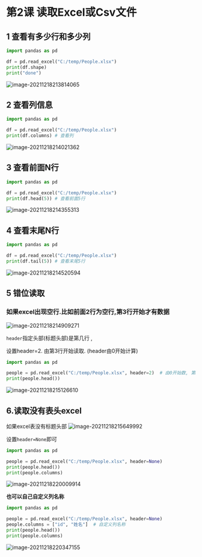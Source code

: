 # 第2课 读取Excel或Csv文件

## 1 查看有多少行和多少列

```python
import pandas as pd

df = pd.read_excel("C:/temp/People.xlsx")
print(df.shape)
print("done")
```

![image-20211218213814065](https://markdown-1301532546.cos.ap-guangzhou.myqcloud.com/markdown/20211218223639.png)

## 2 查看列信息

```python
import pandas as pd

df = pd.read_excel("C:/temp/People.xlsx")
print(df.columns) # 查看列
```


![image-20211218214021362](https://markdown-1301532546.cos.ap-guangzhou.myqcloud.com/markdown/20211218223642.png)



## 3 查看前面N行

```python
import pandas as pd

df = pd.read_excel("C:/temp/People.xlsx")
print(df.head(5)) # 查看前面5行
```



![image-20211218214355313](https://markdown-1301532546.cos.ap-guangzhou.myqcloud.com/markdown/20211218223644.png)



## 4 查看末尾N行

```python
import pandas as pd

df = pd.read_excel("C:/temp/People.xlsx")
print(df.tail(5)) # 查看末尾5行
```

![image-20211218214520594](https://markdown-1301532546.cos.ap-guangzhou.myqcloud.com/markdown/20211218223646.png)



## 5 错位读取

### 如果excel出现空行.比如前面2行为空行,第3行开始才有数据

![image-20211218214909271](https://markdown-1301532546.cos.ap-guangzhou.myqcloud.com/markdown/20211218223648.png)

 `header`指定头部(标题头部)是第几行 , 

设置header=2. 由第3行开始读取. (header由0开始计算)

```python
import pandas as pd

people = pd.read_excel("C:/temp/People.xlsx", header=2)  # 由0开始数, 第3行为2.
print(people.head())
```

![image-20211218215126610](https://markdown-1301532546.cos.ap-guangzhou.myqcloud.com/markdown/20211218223650.png)



## 6.读取没有表头excel
如果excel表没有标题头部
![image-20211218215649992](https://markdown-1301532546.cos.ap-guangzhou.myqcloud.com/markdown/20211218223652.png)

设置`header=None`即可

```python
import pandas as pd

people = pd.read_excel("C:/temp/People.xlsx", header=None)  
print(people.head())
print(people.columns)
```

![image-20211218220009914](https://markdown-1301532546.cos.ap-guangzhou.myqcloud.com/markdown/20211218223654.png)



**也可以自己自定义列名称**

```python
import pandas as pd

people = pd.read_excel("C:/temp/People.xlsx", header=None)
people.columns = ["id", "姓名"]  # 自定义列名称
print(people.head())
print(people.columns)
```

![image-20211218220347155](https://markdown-1301532546.cos.ap-guangzhou.myqcloud.com/markdown/20211218223656.png)





